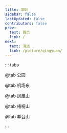 ```yaml
---
title: 深圳
sidebar: false
lastUpdated: false
contributors: false
prev:
  text: 首页
  link: /
next:
  text: 清远
  link: /picture/qingyuan/
---
```


::: tabs

@tab 公园

<ImageMasonry :images="gongYuanImages" />

@tab 机场东

<ImageMasonry :images="jiChangDongImages" />

@tab 凤凰山

<ImageMasonry :images="fengHuangShanImages" />

@tab 梧桐山

<ImageMasonry :images="wuTongShanImages" />

@tab 羊台山

<ImageMasonry :images="yangTaiShanImages" />

:::

<script setup>
import { ref } from 'vue';
import ImageMasonry from '/.vuepress/components/ImageMasonry.vue';

// 获取图片名称
const getImgName = (imgNamePrefix, idx) => {
  return `${imgNamePrefix}-${idx < 9 ? 0 : ''}${idx + 1}`;
}

// 获取公园图片后缀
const getGongYuanImgSuffix = (idx) => {
  if (idx === 0) {
    return '.webp';
  }
  if (idx === 1) {
    return '.png';
  }
  return '.jpg';
}

// 获取羊台山图片后缀
const getYangTaiShanImgSuffix = (idx) => {
  if (idx < 4) {
    return '.jpeg';
  }
  return '.jpg';
}

// 获取梧桐山图片后缀
const getWuTongShanImgSuffix = (idx) => {
  if (idx === 7) {
    return '.jpeg';
  }
  return '.jpg';
}

// 公园
const getGongYuanImages = () => {
  const prefix = 'https://memories.obs.cn-south-1.myhuaweicloud.com/shenzhen/gongyuan/';
  const arr = [];

  Array.from({ length: 13 }).forEach((ele, idx) => {
    const imgName = getImgName('gongyuan', idx);
    arr.push({
      imageSrc: `${prefix}${imgName}${getGongYuanImgSuffix(idx)}`,
      imageAlt: imgName
    })
  });

  return arr;
}

// 机场东
const getJiChangDongImages = () => {
  const prefix = 'https://memories.obs.cn-south-1.myhuaweicloud.com/shenzhen/jichangdong/';
  const arr = [];

  Array.from({ length: 1 }).forEach((ele, idx) => {
    const imgName = getImgName('jichangdong', idx);
    arr.push({
      imageSrc: `${prefix}${imgName}.jpg`,
      imageAlt: imgName
    })
  });

  return arr;
}

// 凤凰山
const getFengHuangShanImages = () => {
  const prefix = 'https://memories.obs.cn-south-1.myhuaweicloud.com/shenzhen/fenghuangshan/';
  const arr = [];

  Array.from({ length: 15 }).forEach((ele, idx) => {
    const imgName = getImgName('fenghuangshan', idx);
    arr.push({
      imageSrc: `${prefix}${imgName}.jpg`,
      imageAlt: imgName
    })
  });

  return arr;
}

// 梧桐山
const getWuTongShanImages = () => {
  const prefix = 'https://memories.obs.cn-south-1.myhuaweicloud.com/shenzhen/wutongshan/';
  const arr = [];

  Array.from({ length: 22 }).forEach((ele, idx) => {
    const imgName = getImgName('wutongshan', idx);
    arr.push({
      imageSrc: `${prefix}${imgName}${getWuTongShanImgSuffix(idx)}`,
      imageAlt: imgName
    })
  });

  return arr;
}

// 羊台山
const getYangTaiShanImages = () => {
  const prefix = 'https://memories.obs.cn-south-1.myhuaweicloud.com/shenzhen/yangtaishan/';
  const arr = [];

  Array.from({ length: 7 }).forEach((ele, idx) => {
    const imgName = getImgName('yangtaishan', idx);
    arr.push({
      imageSrc: `${prefix}${imgName}${getYangTaiShanImgSuffix(idx)}`,
      imageAlt: imgName
    })
  });

  return arr;
}

const gongYuanImages = ref(getGongYuanImages());
const jiChangDongImages = ref(getJiChangDongImages());
const fengHuangShanImages = ref(getFengHuangShanImages());
const wuTongShanImages = ref(getWuTongShanImages());
const yangTaiShanImages = ref(getYangTaiShanImages());

</script>

<style scoped>
</style>
